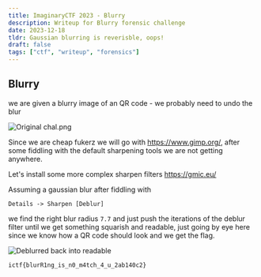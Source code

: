 ```yaml
---
title: ImaginaryCTF 2023 - Blurry
description: Writeup for Blurry forensic challenge
date: 2023-12-18
tldr: Gaussian blurring is reverisble, oops!
draft: false
tags: ["ctf", "writeup", "forensics"]
---
```


## Blurry
we are given a blurry image of an QR code - we probably need to undo the blur

![Original chal.png](/images/chall.png)


Since we are cheap fukerz we will go with https://www.gimp.org/, after some fiddling with the default sharpening tools we are not getting anywhere.

Let's install some more complex sharpen filters https://gmic.eu/

Assuming a gaussian blur after fiddling with

```
Details -> Sharpen [Deblur] 
```

we find the right blur radius `7.7` and just push the iterations of the deblur filter until we get something squarish and readable, just going by eye here since we know how a QR code should look and we get the flag.

![Deblurred back into readable](/images/deblurred.png)


```
ictf{blurR1ng_is_n0_m4tch_4_u_2ab140c2}
```